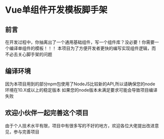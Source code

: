 # Vue单组件开发模板脚手架

## 前言
在开发过程中，你抽离出了一个通用基础组件，写一个组件库？没必要！你需要一个编译单组件的模板！！！ 
本项目为了方便开发者更快的编写实现组件逻辑，而不必去关心脚手架的问题

## 编译环境
因为本项目用到的部分npm包使用了NodeJS比较新的API,所以请确保您的node环境在10.X或以上的稳定版本 
如果您的node版本未满足要求可能会导致项目编译失败

## 欢迎小伙伴一起完善这个项目
由于个人技术水平有限，项目中有很多写的不好的地方，欢迎各位大佬提出改进意见，参与完善项目